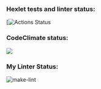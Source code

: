 ### Hexlet tests and linter status:
[![Actions Status](https://github.com/MarinaIlina893/python-project-lvl1/actions/workflows/hexlet-check.yml/badge.svg)
### CodeClimate status:
<a href="https://codeclimate.com/github/codeclimate/codeclimate/maintainability"><img src="https://api.codeclimate.com/v1/badges/a99a88d28ad37a79dbf6/maintainability" /></a>
### My Linter Status:
![make-lint](https://github.com/MarinaIlina893/python-project-lvl1/actions/workflows/make-lint.yml/badge.svg)
